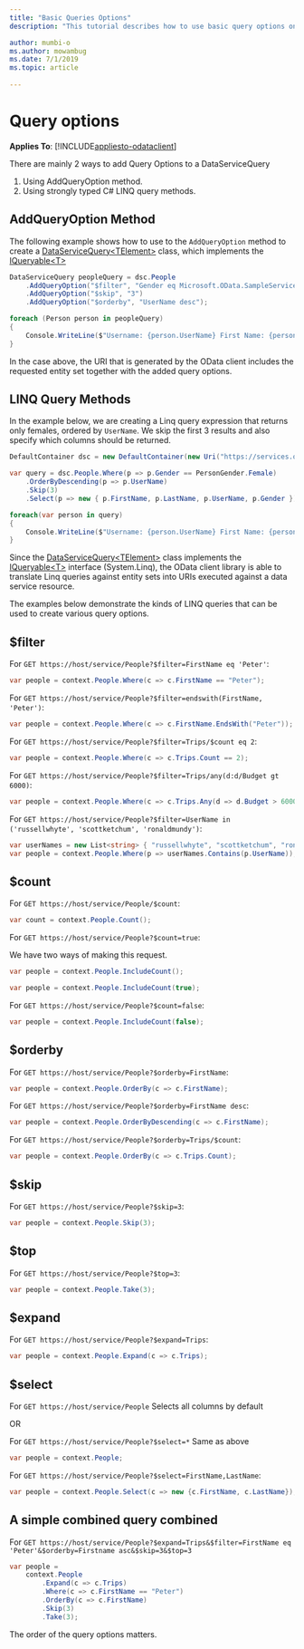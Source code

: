 ```yaml
---
title: "Basic Queries Options"
description: "This tutorial describes how to use basic query options on client side"

author: mumbi-o
ms.author: mowambug
ms.date: 7/1/2019
ms.topic: article
 
---
```

# Query options
**Applies To**: [!INCLUDE[appliesto-odataclient](../../includes/appliesto-odataclient-v7.md)]

There are mainly 2 ways to add Query Options to a DataServiceQuery
1. Using AddQueryOption method.
2. Using strongly typed C# LINQ query methods.

## AddQueryOption Method
The following example shows how to use to the `AddQueryOption` method to create a [DataServiceQuery&lt;TElement&gt;](/dotnet/api/microsoft.odata.client.dataservicequery-1) class, which implements the [IQueryable&lt;T&gt;](/dotnet/api/system.linq.iqueryable-1)

```csharp
DataServiceQuery peopleQuery = dsc.People
    .AddQueryOption("$filter", "Gender eq Microsoft.OData.SampleService.Models.TripPin.PersonGender'Female'")
    .AddQueryOption("$skip", "3")
    .AddQueryOption("$orderby", "UserName desc");

foreach (Person person in peopleQuery)
{
    Console.WriteLine($"Username: {person.UserName} First Name: {person.FirstName} Gender: {person.Gender}");
}
```

In the case above, the URI that is generated by the OData client includes the requested entity set together with the added query options.

## LINQ Query Methods
In the example below, we are creating a Linq query expression that returns only females, ordered by `UserName`. We skip the first 3 results and also specify which columns should be returned.

```csharp
DefaultContainer dsc = new DefaultContainer(new Uri("https://services.odata.org/V4/(S(uvf1y321yx031rnxmcbqmlxw))/TripPinServiceRW/"));

var query = dsc.People.Where(p => p.Gender == PersonGender.Female)
    .OrderByDescending(p => p.UserName)
    .Skip(3)
    .Select(p => new { p.FirstName, p.LastName, p.UserName, p.Gender });

foreach(var person in query)
{
    Console.WriteLine($"Username: {person.UserName} First Name: {person.FirstName} Gender: {person.Gender}");
}
```

Since the [DataServiceQuery&lt;TElement&gt;](/dotnet/api/microsoft.odata.client.dataservicequery-1) class implements the [IQueryable&lt;T&gt;](/dotnet/api/system.linq.iqueryable-1) interface (System.Linq), the OData client library is able to translate Linq queries against entity sets into URIs executed against a data service resource.

The examples below demonstrate the kinds of LINQ queries that can be used to create various query options.

## $filter

For `GET https://host/service/People?$filter=FirstName eq 'Peter'`:

``` csharp
var people = context.People.Where(c => c.FirstName == "Peter");
```

For `GET https://host/service/People?$filter=endswith(FirstName, 'Peter')`:

``` csharp
var people = context.People.Where(c => c.FirstName.EndsWith("Peter"));
```

For `GET https://host/service/People?$filter=Trips/$count eq 2`:

``` csharp
var people = context.People.Where(c => c.Trips.Count == 2);
```

For `GET https://host/service/People?$filter=Trips/any(d:d/Budget gt 6000)`:

``` csharp
var people = context.People.Where(c => c.Trips.Any(d => d.Budget > 6000));
```

For `GET https://host/service/People?$filter=UserName in ('russellwhyte', 'scottketchum', 'ronaldmundy')`:

``` csharp
var userNames = new List<string> { "russellwhyte", "scottketchum", "ronaldmundy" };
var people = context.People.Where(p => userNames.Contains(p.UserName));
```


## $count

For `GET https://host/service/People/$count`:

``` csharp
var count = context.People.Count();
```

For `GET https://host/service/People?$count=true`:

We have two ways of making this request.
``` csharp
var people = context.People.IncludeCount();
```
``` csharp
var people = context.People.IncludeCount(true);
```

For `GET https://host/service/People?$count=false`:

``` csharp
var people = context.People.IncludeCount(false);
```

## $orderby

For `GET https://host/service/People?$orderby=FirstName`:

``` csharp
var people = context.People.OrderBy(c => c.FirstName);
```

For `GET https://host/service/People?$orderby=FirstName desc`:

``` csharp
var people = context.People.OrderByDescending(c => c.FirstName);
```

For `GET https://host/service/People?$orderby=Trips/$count`:

``` csharp
var people = context.People.OrderBy(c => c.Trips.Count);
```

## $skip

For `GET https://host/service/People?$skip=3`:

``` csharp
var people = context.People.Skip(3);
```

## $top

For `GET https://host/service/People?$top=3`:

``` csharp
var people = context.People.Take(3);
```

## $expand

For `GET https://host/service/People?$expand=Trips`:

``` csharp
var people = context.People.Expand(c => c.Trips);
```

## $select

For `GET https://host/service/People` Selects all columns by default

OR

For `GET https://host/service/People?$select=*` Same as above

``` csharp
var people = context.People;
```

For `GET https://host/service/People?$select=FirstName,LastName`:

``` csharp
var people = context.People.Select(c => new {c.FirstName, c.LastName});
```

## A simple combined query combined

For `GET https://host/service/People?$expand=Trips&$filter=FirstName eq 'Peter'&$orderby=Firstname asc&$skip=3&$top=3`

``` csharp
var people =
    context.People
        .Expand(c => c.Trips)
        .Where(c => c.FirstName == "Peter")
        .OrderBy(c => c.FirstName)
        .Skip(3)
        .Take(3);
```

The order of the query options matters.
